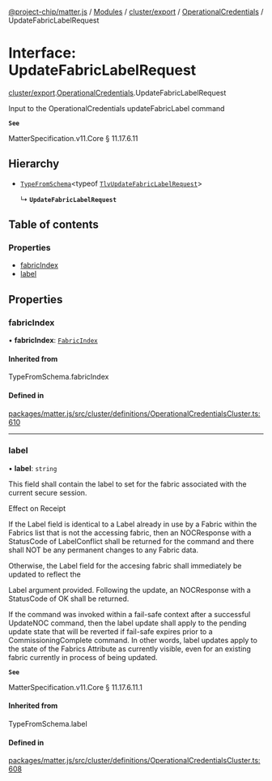 [@project-chip/matter.js](../README.md) / [Modules](../modules.md) / [cluster/export](../modules/cluster_export.md) / [OperationalCredentials](../modules/cluster_export.OperationalCredentials.md) / UpdateFabricLabelRequest

# Interface: UpdateFabricLabelRequest

[cluster/export](../modules/cluster_export.md).[OperationalCredentials](../modules/cluster_export.OperationalCredentials.md).UpdateFabricLabelRequest

Input to the OperationalCredentials updateFabricLabel command

**`See`**

MatterSpecification.v11.Core § 11.17.6.11

## Hierarchy

- [`TypeFromSchema`](../modules/tlv_export.md#typefromschema)\<typeof [`TlvUpdateFabricLabelRequest`](../modules/cluster_export.OperationalCredentials.md#tlvupdatefabriclabelrequest)\>

  ↳ **`UpdateFabricLabelRequest`**

## Table of contents

### Properties

- [fabricIndex](cluster_export.OperationalCredentials.UpdateFabricLabelRequest.md#fabricindex)
- [label](cluster_export.OperationalCredentials.UpdateFabricLabelRequest.md#label)

## Properties

### fabricIndex

• **fabricIndex**: [`FabricIndex`](../modules/datatype_export.md#fabricindex)

#### Inherited from

TypeFromSchema.fabricIndex

#### Defined in

[packages/matter.js/src/cluster/definitions/OperationalCredentialsCluster.ts:610](https://github.com/project-chip/matter.js/blob/558e12c94a201592c28c7bc0743705360b3e5ca6/packages/matter.js/src/cluster/definitions/OperationalCredentialsCluster.ts#L610)

___

### label

• **label**: `string`

This field shall contain the label to set for the fabric associated with the current secure session.

Effect on Receipt

If the Label field is identical to a Label already in use by a Fabric within the Fabrics list that is not
the accessing fabric, then an NOCResponse with a StatusCode of LabelConflict shall be returned for the
command and there shall NOT be any permanent changes to any Fabric data.

Otherwise, the Label field for the accesing fabric shall immediately be updated to reflect the

Label argument provided. Following the update, an NOCResponse with a StatusCode of OK shall be returned.

If the command was invoked within a fail-safe context after a successful UpdateNOC command, then the label
update shall apply to the pending update state that will be reverted if fail-safe expires prior to a
CommissioningComplete command. In other words, label updates apply to the state of the Fabrics Attribute as
currently visible, even for an existing fabric currently in process of being updated.

**`See`**

MatterSpecification.v11.Core § 11.17.6.11.1

#### Inherited from

TypeFromSchema.label

#### Defined in

[packages/matter.js/src/cluster/definitions/OperationalCredentialsCluster.ts:608](https://github.com/project-chip/matter.js/blob/558e12c94a201592c28c7bc0743705360b3e5ca6/packages/matter.js/src/cluster/definitions/OperationalCredentialsCluster.ts#L608)
